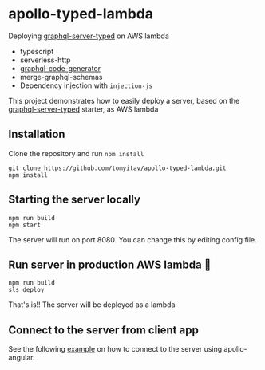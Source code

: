 # apollo-typed-lambda

Deploying [graphql-server-typed](https://github.com/tomyitav/graphql-server-typed) on AWS lambda

+ typescript
+ serverless-http
+ [graphql-code-generator](https://github.com/dotansimha/graphql-code-generator)
+ merge-graphql-schemas
+ Dependency injection with `injection-js`

This project demonstrates how to easily deploy a server, based on the [graphql-server-typed](https://github.com/tomyitav/graphql-server-typed)
starter, as AWS lambda

## Installation

Clone the repository and run `npm install`

```
git clone https://github.com/tomyitav/apollo-typed-lambda.git
npm install
```

## Starting the server locally

```
npm run build
npm start
```

The server will run on port 8080. You can change this by editing config file.


## Run server in production AWS lambda :rocket:

```
npm run build
sls deploy
```

That's is!! The server will be deployed as a lambda

## Connect to the server from client app

See the following [example](https://github.com/tomyitav/apollo-angular-client-starter) on how to connect to the server using apollo-angular.

